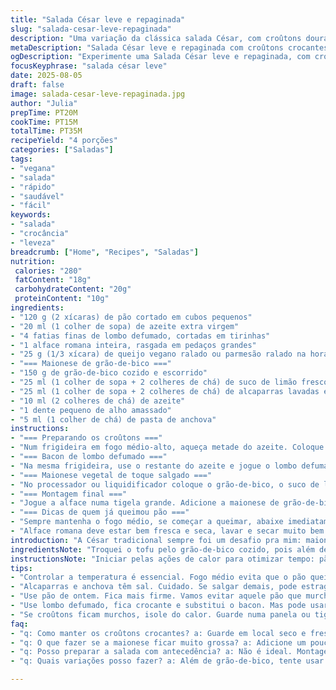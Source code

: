 ```yaml
---
title: "Salada César leve e repaginada"
slug: "salada-cesar-leve-repaginada"
description: "Uma variação da clássica salada César, com croûtons dourados no ponto, lombo defumado fingindo ser bacon, e uma maionese de grão-de-bico no lugar do tofu. Retirei lactose e ovos, troquei o queijo parmesão por um toque de queijo vegano ralado, ou Ralado na hora para a textura e menos sal. O molho cítrico, com alcaparras e pasta de anchova, traz aquele punch clássico, mas com frescor e leveza. Segue tempo aproximado, textura, aroma e dicas para evitar erro comum na crocância dos croûtons e no sabor do casamento entre alho e anchova. A dica é observar sinais de cor e cheiro, e não hora certa no relógio. Deixei tudo prático, pra testar num almoço ou jantar rápido."
metaDescription: "Salada César leve e repaginada com croûtons crocantes e maionese de grão-de-bico; leveza e sabor na sua refeição."
ogDescription: "Experimente uma Salada César leve e repaginada, com croûtons dorados e maionese de grão-de-bico. Sabor surpreendente e frescor."
focusKeyphrase: "salada césar leve"
date: 2025-08-05
draft: false
image: salada-cesar-leve-repaginada.jpg
author: "Julia"
prepTime: PT20M
cookTime: PT15M
totalTime: PT35M
recipeYield: "4 porções"
categories: ["Saladas"]
tags:
- "vegana"
- "salada"
- "rápido"
- "saudável"
- "fácil"
keywords:
- "salada"
- "crocância"
- "leveza"
breadcrumb: ["Home", "Recipes", "Saladas"]
nutrition: 
 calories: "280"
 fatContent: "18g"
 carbohydrateContent: "20g"
 proteinContent: "10g"
ingredients:
- "120 g (2 xícaras) de pão cortado em cubos pequenos"
- "20 ml (1 colher de sopa) de azeite extra virgem"
- "4 fatias finas de lombo defumado, cortadas em tirinhas"
- "1 alface romana inteira, rasgada em pedaços grandes"
- "25 g (1/3 xícara) de queijo vegano ralado ou parmesão ralado na hora"
- "=== Maionese de grão-de-bico ==="
- "150 g de grão-de-bico cozido e escorrido"
- "25 ml (1 colher de sopa + 2 colheres de chá) de suco de limão fresco"
- "25 ml (1 colher de sopa + 2 colheres de chá) de alcaparras lavadas e picadas finamente"
- "10 ml (2 colheres de chá) de azeite"
- "1 dente pequeno de alho amassado"
- "5 ml (1 colher de chá) de pasta de anchova"
instructions:
- "=== Preparando os croûtons ==="
- "Num frigideira em fogo médio-alto, aqueça metade do azeite. Coloque o pão e mexa frequentemente. Atenção ao som que muda de estalinho para um crepitar mais baixo e constante – é sinal dos cubos começando a dourar sem queimar. Vire os cubos para que fiquem dourados de todos os lados, isso leva uns 7 a 8 minutos. Reserve num papel absorvente para não continuarem a absorver óleo e perder crocância."
- "=== Bacon de lombo defumado ==="
- "Na mesma frigideira, use o restante do azeite e jogue o lombo defumado em tirinhas. Ele deve ficar crocante rápido, em uns 5 minutos, mexendo sempre para não ressecar demais e ficar duro. O aroma defumado vai encher a cozinha – ponto para tirar do fogo. Escorra em papel absorvente para eliminar o excesso de gordura e reserve."
- "=== Maionese vegetal de toque salgado ==="
- "No processador ou liquidificador coloque o grão-de-bico, o suco de limão, as alcaparras, o azeite, o alho e a pasta de anchova. Pulse várias vezes para integrar. Raspe as laterais com espátula para homogenizar. Deve ficar um creme levemente espesso, com textura ligeiramente granulada. Acerte sal e pimenta a gosto - cuidado com o sal pois a alcaparra e o anchova já são salgados. Pode adicionar um pouco de água ou azeite para ajustar a cremosidade, se estiver muito firme."
- "=== Montagem final ==="
- "Jogue a alface numa tigela grande. Adicione a maionese de grão-de-bico e misture com as mãos para envolver sem amassar as folhas. Deve ficar uma camada uniforme, leve e brilhante. Polvilhe os croûtons dourados, o lombo crocante e o queijo vegano ou parmesão ralado por cima. Sirva na hora para manter os crocantes intactos."
- "=== Dicas de quem já queimou pão ==="
- "Sempre mantenha o fogo médio, se começar a queimar, abaixe imediatamente e mexa bem. Para o alho da maionese, se deixar muito picado vira pedacinhos que destoam, melhor amassar e bater bem para integrar. Pasta de anchova pode ser trocada por molho inglês com moderação, se não tiver, mas o sabor final muda."
- "Alface romana deve estar bem fresca e seca, lavar e secar muito bem é chave para evitar molho aguado. Para uma variacão bacana, pode adicionar fatias finas de pêra para um toque doce contrastando com o salgado."
introduction: "A César tradicional sempre foi um desafio pra mim: maionese com ovos crus, queijo intenso, pancetta gordurosa. Queria algo leve, experiência pra não perder o punch do molho clássico, mas sem pesar. Então bolei essa adaptação focando num molho feito com grão-de-bico, que dá corpo e cremosidade. E para substituto da pancetta, o lombo defumado entra crocante. Misturar textura crocante, o frescor da alface... o limão na maionese encaixa fácil com os sabores fortes do anchova e alcaparras. Não é a minha primeira tentativa, aprendi que a chave está em controlar o calor ao tostar o pão – crocante, dourado, nunca queimado, sempre al dente. Usar ingredientes naturais, simples, e apresentar uma salada que sacia, mas não cansa."
ingredientsNote: "Troquei o tofu pelo grão-de-bico cozido, pois além de sabor mais neutro, é excelente fonte de proteína e textura semelhante. Ingredientes como a pasta de anchova são fundamentais, mas se faltar pode-se substituir por molho inglês com cuidado. A alface deve estar seca para não diluir o molho. O pão vale ser de dia anterior, fica mais firme para crocantes precisos. Use azeite extra virgem de boa qualidade para sabor e saúde. O queijo vegano é opcional, parmesão tradicional pode ser usado, cuidado com a quantidade para não deixar o prato muito salgado. Para acelerar na falta de processador, um garfo amassador faz milagres no molho, só esfarela mais o grão-de-bico."
instructionsNote: "Iniciar pelas ações de calor para otimizar tempo: pão e lombo defumado na mesma frigideira, aproveitando o sabor residual. Ouvir os sons do pão tostando é a dica número um para o ponto perfeito, evite olhar no relógio, sua audição cozinha melhor que seu cronômetro. No molho, paciência na raspagem das bordas - é o segredo para textura homogênea. Integrar tudo com calma para evitar amassar as folhas, pra que permanecem crocantes. Servir imediatamente porque a umidade do molho ou do ingrediente faz os crocantes murcharem. Saladas como essa são sobre contrastes e equilíbrio, investir numa boa apresentação eleva a experiência."
tips:
- "Controlar a temperatura é essencial. Fogo médio evita que o pão queime. Ter atenção ao som é chave. O crepitar muda com o calor. Ouvir é ouro na cozinha. Cubos de pão devem fazer um barulho diferente quando estão no ponto. Frigideira deve ser ampla para espaço. Se não dourar rápido, ajuste o fogo com calma."
- "Alcaparras e anchova têm sal. Cuidado. Se salgar demais, pode estragar. Azeite de boa qualidade ajuda no sabor. Além disso, faça a maionese por etapas. Pulse e misture. Ajuste a cremosidade com água ou azeite, se necessário. Textura deve ser leve, granulada e homogênea. Não esqueça de raspá-lo bem."
- "Use pão de ontem. Fica mais firme. Vamos evitar aquele pão que murcha fácil. E, sobre a alface, ela precisa estar bem seca. Folhas molhadas fazem o molho engrossar. Experimente adicionar fatias finas de maçã ou pêra. O doce dobra a experiência. Sempre faça testes e ajuste conforme seu gosto."
- "Use lombo defumado, fica crocante e substitui o bacon. Mas pode usar tofu grelhado se preferir. Frigideira deve estar bem quente antes de colocar o lombo. Isso faz diferença na crocância. E tem aroma com certeza, muito importante. Se não tiver lombo, bacon vegano também é uma opção."
- "Se croûtons ficam murchos, isole do calor. Guarde numa panela ou tigela. E sirva imediatamente pra manter a textura. Molho aguado, crocantes murcham. Tente resgatar os croûtons no ar quente do forno por alguns minutos. E nunca deixe a salada pronta por muito tempo antes de servir. A frescura conta."
faq:
- "q: Como manter os croûtons crocantes? a: Guarde em local seco e fresco. Papel toalha absorve umidade. Para renovar a crocância, leve ao forno quente por 5 minutos. Preste atenção. Fogo deve estar no mínimo."
- "q: O que fazer se a maionese ficar muito grossa? a: Adicione um pouco de água ou azeite. Agite novamente no processador. Mesmo um garfo pode funcionar. Vai quebrar tudo mais. Se necessário, ajuste aos poucos."
- "q: Posso preparar a salada com antecedência? a: Não é ideal. Montagem deve ser feita próximo da refeição. Folhas murcham. Isso não dá certo. Molho aguado, não é bom. Reserve croûtons e molho separado até o último momento."
- "q: Quais variações posso fazer? a: Além de grão-de-bico, tente usar lentilhas. Fica incrível. Frutas também são boas. Use maçãs, ou até mesmo uma laranja. Explorar novos sabores garante. O importante é equilibrar doce e salgado."

---
```

